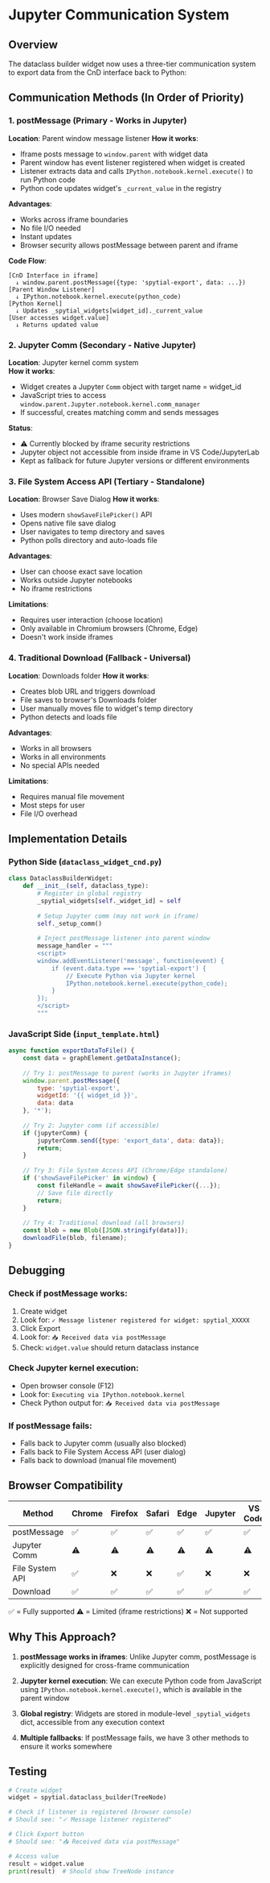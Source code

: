 # Jupyter Communication System

## Overview

The dataclass builder widget now uses a three-tier communication system to export data from the CnD interface back to Python:

## Communication Methods (In Order of Priority)

### 1. postMessage (Primary - Works in Jupyter)
**Location**: Parent window message listener
**How it works**:
- Iframe posts message to `window.parent` with widget data
- Parent window has event listener registered when widget is created
- Listener extracts data and calls `IPython.notebook.kernel.execute()` to run Python code
- Python code updates widget's `_current_value` in the registry

**Advantages**:
- Works across iframe boundaries
- No file I/O needed
- Instant updates
- Browser security allows postMessage between parent and iframe

**Code Flow**:
```
[CnD Interface in iframe]
  ↓ window.parent.postMessage({type: 'spytial-export', data: ...})
[Parent Window Listener] 
  ↓ IPython.notebook.kernel.execute(python_code)
[Python Kernel]
  ↓ Updates _spytial_widgets[widget_id]._current_value
[User accesses widget.value]
  ↓ Returns updated value
```

### 2. Jupyter Comm (Secondary - Native Jupyter)
**Location**: Jupyter kernel comm system  
**How it works**:
- Widget creates a Jupyter `Comm` object with target name = widget_id
- JavaScript tries to access `window.parent.Jupyter.notebook.kernel.comm_manager`
- If successful, creates matching comm and sends messages

**Status**: 
- ⚠️ Currently blocked by iframe security restrictions
- Jupyter object not accessible from inside iframe in VS Code/JupyterLab
- Kept as fallback for future Jupyter versions or different environments

### 3. File System Access API (Tertiary - Standalone)
**Location**: Browser Save Dialog
**How it works**:
- Uses modern `showSaveFilePicker()` API
- Opens native file save dialog
- User navigates to temp directory and saves
- Python polls directory and auto-loads file

**Advantages**:
- User can choose exact save location
- Works outside Jupyter notebooks
- No iframe restrictions

**Limitations**:
- Requires user interaction (choose location)
- Only available in Chromium browsers (Chrome, Edge)
- Doesn't work inside iframes

### 4. Traditional Download (Fallback - Universal)
**Location**: Downloads folder
**How it works**:
- Creates blob URL and triggers download
- File saves to browser's Downloads folder
- User manually moves file to widget's temp directory
- Python detects and loads file

**Advantages**:
- Works in all browsers
- Works in all environments
- No special APIs needed

**Limitations**:
- Requires manual file movement
- Most steps for user
- File I/O overhead

## Implementation Details

### Python Side (`dataclass_widget_cnd.py`)

```python
class DataclassBuilderWidget:
    def __init__(self, dataclass_type):
        # Register in global registry
        _spytial_widgets[self._widget_id] = self
        
        # Setup Jupyter comm (may not work in iframe)
        self._setup_comm()
        
        # Inject postMessage listener into parent window
        message_handler = """
        <script>
        window.addEventListener('message', function(event) {
            if (event.data.type === 'spytial-export') {
                // Execute Python via Jupyter kernel
                IPython.notebook.kernel.execute(python_code);
            }
        });
        </script>
        """
```

### JavaScript Side (`input_template.html`)

```javascript
async function exportDataToFile() {
    const data = graphElement.getDataInstance();
    
    // Try 1: postMessage to parent (works in Jupyter iframes)
    window.parent.postMessage({
        type: 'spytial-export',
        widgetId: '{{ widget_id }}',
        data: data
    }, '*');
    
    // Try 2: Jupyter comm (if accessible)
    if (jupyterComm) {
        jupyterComm.send({type: 'export_data', data: data});
        return;
    }
    
    // Try 3: File System Access API (Chrome/Edge standalone)
    if ('showSaveFilePicker' in window) {
        const fileHandle = await showSaveFilePicker({...});
        // Save file directly
        return;
    }
    
    // Try 4: Traditional download (all browsers)
    const blob = new Blob([JSON.stringify(data)]);
    downloadFile(blob, filename);
}
```

## Debugging

### Check if postMessage works:
1. Create widget
2. Look for: `✓ Message listener registered for widget: spytial_XXXXX`
3. Click Export
4. Look for: `📥 Received data via postMessage`
5. Check: `widget.value` should return dataclass instance

### Check Jupyter kernel execution:
- Open browser console (F12)
- Look for: `Executing via IPython.notebook.kernel`
- Check Python output for: `📥 Received data via postMessage`

### If postMessage fails:
- Falls back to Jupyter comm (usually also blocked)
- Falls back to File System Access API (user dialog)
- Falls back to download (manual file movement)

## Browser Compatibility

| Method | Chrome | Firefox | Safari | Edge | Jupyter | VS Code |
|--------|--------|---------|--------|------|---------|---------|
| postMessage | ✅ | ✅ | ✅ | ✅ | ✅ | ✅ |
| Jupyter Comm | ⚠️ | ⚠️ | ⚠️ | ⚠️ | ⚠️ | ⚠️ |
| File System API | ✅ | ❌ | ❌ | ✅ | ❌ | ❌ |
| Download | ✅ | ✅ | ✅ | ✅ | ✅ | ✅ |

✅ = Fully supported
⚠️ = Limited (iframe restrictions)
❌ = Not supported

## Why This Approach?

1. **postMessage works in iframes**: Unlike Jupyter comm, postMessage is explicitly designed for cross-frame communication

2. **Jupyter kernel execution**: We can execute Python code from JavaScript using `IPython.notebook.kernel.execute()`, which is available in the parent window

3. **Global registry**: Widgets are stored in module-level `_spytial_widgets` dict, accessible from any execution context

4. **Multiple fallbacks**: If postMessage fails, we have 3 other methods to ensure it works somewhere

## Testing

```python
# Create widget
widget = spytial.dataclass_builder(TreeNode)

# Check if listener is registered (browser console)
# Should see: "✓ Message listener registered"

# Click Export button
# Should see: "📥 Received data via postMessage"

# Access value
result = widget.value
print(result)  # Should show TreeNode instance
```
